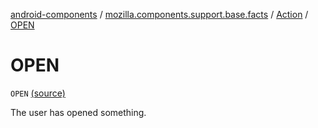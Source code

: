 [android-components](../../index.md) / [mozilla.components.support.base.facts](../index.md) / [Action](index.md) / [OPEN](./-o-p-e-n.md)

# OPEN

`OPEN` [(source)](https://github.com/mozilla-mobile/android-components/blob/master/components/support/base/src/main/java/mozilla/components/support/base/facts/Action.kt#L62)

The user has opened something.

